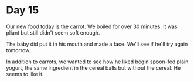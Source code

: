 # Day 15

Our new food today is the carrot. We boiled for over 30 minutes: it was pliant
but still didn't seem soft enough.

The baby did put it in his mouth and made a face. We'll see if he'll try again
tomorrow.

In addition to carrots, we wanted to see how he liked begin spoon-fed plain
yogurt, the same ingredient in the cereal balls but without the cereal. He seems
to like it.
